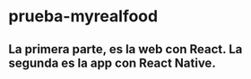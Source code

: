 # prueba-myrealfood

## La primera parte, es la web con React. La segunda es la app con React Native.
